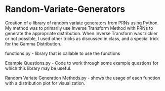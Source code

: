 # Random-Variate-Generators
Creation of a library of random variate generators from PRNs using Python. My method was to primarily use Inverse Transform Method with PRNs to generate the appropriate distribution. When Inverse Transform was trickier or not possible, I used other tricks as discussed in class, and a special trick for the Gamma Distribution.

functions.py - library that is callable to use the functions

Example Questions.py - Code to work through some example questions for which this library may be useful.

Random Variate Generation Methods.py - shows the usage of each function with a distribution plot for visualization.
